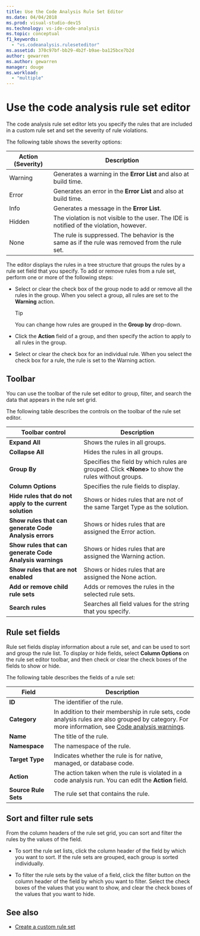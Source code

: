 ```yaml
---
title: Use the Code Analysis Rule Set Editor
ms.date: 04/04/2018
ms.prod: visual-studio-dev15
ms.technology: vs-ide-code-analysis
ms.topic: conceptual
f1_keywords:
  - "vs.codeanalysis.ruleseteditor"
ms.assetid: 370c97bf-bb29-4b2f-b9ae-ba125bce7b2d
author: gewarren
ms.author: gewarren
manager: douge
ms.workload:
  - "multiple"
---
```

# Use the code analysis rule set editor

The code analysis rule set editor lets you specify the rules that are included in a custom rule set and set the severity of rule violations.

The following table shows the severity options:

|Action (Severity)|Description|
|-|-|
|Warning|Generates a warning in the **Error List** and also at build time.|
|Error|Generates an error in the **Error List** and also at build time.|
|Info|Generates a message in the **Error List**.|
|Hidden|The violation is not visible to the user. The IDE is notified of the violation, however.|
|None|The rule is suppressed. The behavior is the same as if the rule was removed from the rule set.|

The editor displays the rules in a tree structure that groups the rules by a rule set field that you specify. To add or remove rules from a rule set, perform one or more of the following steps:

- Select or clear the check box of the group node to add or remove all the rules in the group. When you select a group, all rules are set to the **Warning** action.

   > [!TIP]
   > You can change how rules are grouped in the **Group by** drop-down.

- Click the **Action** field of a group, and then specify the action to apply to all rules in the group.

- Select or clear the check box for an individual rule. When you select the check box for a rule, the rule is set to the Warning action.

## Toolbar

You can use the toolbar of the rule set editor to group, filter, and search the data that appears in the rule set grid.

The following table describes the controls on the toolbar of the rule set editor.

|Toolbar control|Description|
|---------------------|-----------------|
|**Expand All**|Shows the rules in all groups.|
|**Collapse All**|Hides the rules in all groups.|
|**Group By**|Specifies the field by which rules are grouped. Click **\<None>** to show the rules without groups.|
|**Column Options**|Specifies the rule fields to display.|
|**Hide rules that do not apply to the current solution**|Shows or hides rules that are not of the same Target Type as the solution.|
|**Show rules that can generate Code Analysis errors**|Shows or hides rules that are assigned the Error action.|
|**Show rules that can generate Code Analysis warnings**|Shows or hides rules that are assigned the Warning action.|
|**Show rules that are not enabled**|Shows or hides rules that are assigned the None action.|
|**Add or remove child rule sets**|Adds or removes the rules in the selected rule sets.|
|**Search rules**|Searches all field values for the string that you specify.|

## Rule set fields

Rule set fields display information about a rule set, and can be used to sort and group the rule list. To display or hide fields, select **Column Options** on the rule set editor toolbar, and then check or clear the check boxes of the fields to show or hide.

The following table describes the fields of a rule set:

|Field|Description|
|-----------|-----------------|
|**ID**|The identifier of the rule.|
|**Category**|In addition to their membership in rule sets, code analysis rules are also grouped by category. For more information, see [Code analysis warnings](../code-quality/code-analysis-for-managed-code-warnings.md).|
|**Name**|The title of the rule.|
|**Namespace**|The namespace of the rule.|
|**Target Type**|Indicates whether the rule is for native, managed, or database code.|
|**Action**|The action taken when the rule is violated in a code analysis run. You can edit the **Action** field.|
|**Source Rule Sets**|The rule set that contains the rule.|

## Sort and filter rule sets

From the column headers of the rule set grid, you can sort and filter the rules by the values of the field.

- To sort the rule set lists, click the column header of the field by which you want to sort. If the rule sets are grouped, each group is sorted individually.

- To filter the rule sets by the value of a field, click the filter button on the column header of the field by which you want to filter. Select the check boxes of the values that you want to show, and clear the check boxes of the values that you want to hide.

## See also

- [Create a custom rule set](../code-quality/how-to-create-a-custom-rule-set.md)